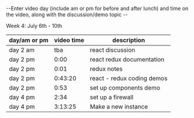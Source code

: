 --Enter video day (include am or pm for before and after lunch) and time on the video, along with the discussion/demo topic --

Week 4: July 6th - 10th

| day/am or pm | video time | description |
|--------------|------------|-------------|
| day 2 am     | tba        | react discussion |
| day 2 pm     | 0:00       | react redux documentation |
| day 2 pm     | 0:01       | redux notes | 
| day 2 pm     | 0:43:20    | react - redux coding demos |
| day 2 pm     | 0:53    | set up components demo |
| day 4 pm     | 2:34       | set up a firewall |
| day 4 pm     | 3:13:25    | Make a new instance |
